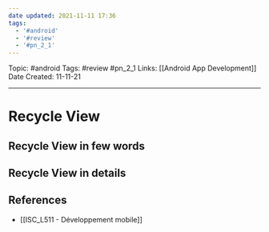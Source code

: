 ```yaml
---
date updated: 2021-11-11 17:36
tags:
  - '#android'
  - '#review'
  - '#pn_2_1'
---
```


Topic: #android
Tags: #review #pn_2_1
Links: [[Android App Development]]
Date Created: 11-11-21

---

# Recycle View

## Recycle View in few words


## Recycle View in details

## References

- [[ISC_L511 - Développement mobile]]